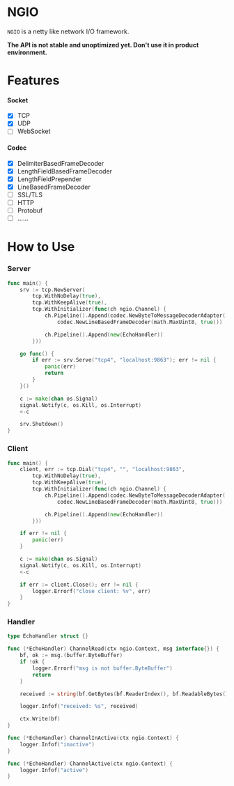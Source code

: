# NGIO

`NGIO` is a netty like network I/O framework.

**The API is not stable and unoptimized yet. Don't use it in product environment.**

# Features
#### Socket
- [x] TCP
- [x] UDP
- [ ] WebSocket

#### Codec
- [x] DelimiterBasedFrameDecoder
- [x] LengthFieldBasedFrameDecoder
- [x] LengthFieldPrepender
- [x] LineBasedFrameDecoder
- [ ] SSL/TLS
- [ ] HTTP
- [ ] Protobuf
- [ ] ......

# How to Use
### Server

```go
func main() {
	srv := tcp.NewServer(
		tcp.WithNoDelay(true),
		tcp.WithKeepAlive(true),
		tcp.WithInitializer(func(ch ngio.Channel) {
			ch.Pipeline().Append(codec.NewByteToMessageDecoderAdapter(
				codec.NewLineBasedFrameDecoder(math.MaxUint8, true)))

			ch.Pipeline().Append(new(EchoHandler))
		}))

	go func() {
		if err := srv.Serve("tcp4", "localhost:9863"); err != nil {
			panic(err)
			return
		}
	}()

	c := make(chan os.Signal)
	signal.Notify(c, os.Kill, os.Interrupt)
	<-c

	srv.Shutdown()
}
```

### Client

```go
func main() {
	client, err := tcp.Dial("tcp4", "", "localhost:9863",
		tcp.WithNoDelay(true),
		tcp.WithKeepAlive(true),
		tcp.WithInitializer(func(ch ngio.Channel) {
			ch.Pipeline().Append(codec.NewByteToMessageDecoderAdapter(
				codec.NewLineBasedFrameDecoder(math.MaxUint8, true)))

			ch.Pipeline().Append(new(EchoHandler))
		}))

	if err != nil {
		panic(err)
	}

	c := make(chan os.Signal)
	signal.Notify(c, os.Kill, os.Interrupt)
	<-c

	if err := client.Close(); err != nil {
		logger.Errorf("close client: %v", err)
	}
}
```

### Handler

```go
type EchoHandler struct {}

func (*EchoHandler) ChannelRead(ctx ngio.Context, msg interface{}) {
	bf, ok := msg.(buffer.ByteBuffer)
	if !ok {
		logger.Errorf("msg is not buffer.ByteBuffer")
		return
	}

	received := string(bf.GetBytes(bf.ReaderIndex(), bf.ReadableBytes()))

	logger.Infof("received: %s", received)

	ctx.Write(bf)
}

func (*EchoHandler) ChannelInActive(ctx ngio.Context) {
	logger.Infof("inactive")
}

func (*EchoHandler) ChannelActive(ctx ngio.Context) {
	logger.Infof("active")
}
```